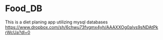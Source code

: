# Food_DB
 This is a diet planing app utilizing mysql databases
https://www.dropbox.com/sh/6chwu73fvgmx4yh/AAAXXOg0alys9sNDAtPkrWcUa?dl=0
